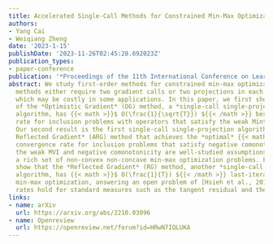 ```yaml
---
title: Accelerated Single-Call Methods for Constrained Min-Max Optimization
authors:
- Yang Cai
- Weiqiang Zheng
date: '2023-1-15'
publishDate: '2023-11-26T02:45:28.692023Z'
publication_types:
- paper-conference
publication: '*Proceedings of the 11th International Conference on Learning Representations (ICLR)*'
abstract: We study first-order methods for constrained min-max optimization. Existing
  methods either require two gradient calls or two projections in each iteration,
  which may be costly in some applications. In this paper, we first show that a variant
  of the *Optimistic Gradient* (OG) method, a *single-call single-projection*
  algorithm, has {{< math >}}$ O(\frac{1}{\sqrt{T}}) ${{< /math >}} best-iterate convergence
  rate for inclusion problems with operators that satisfy the weak Minty variation inequality (MVI). 
  Our second result is the first single-call single-projection algorithm -- the *Accelerated
  Reflected Gradient* (ARG) method that achieves the *optimal* {{< math >}}$ O(\frac{1}{T}) ${{< /math >}} last-iterate
  convergence rate for inclusion problems that satisfy negative comonotonicity. Both
  the weak MVI and negative comonotonicity are well-studied assumptions and capture
  a rich set of non-convex non-concave min-max optimization problems. Finally, we
  show that the *Reflected Gradient* (RG) method, another *single-call single-projection*
  algorithm, has {{< math >}}$ O(\frac{1}{T}) ${{< /math >}} last-iterate convergence rate for constrained convex-concave
  min-max optimization, answering an open problem of [Hsieh et al., 2019]. Our convergence
  rates hold for standard measures such as the tangent residual and the natural residual.
links:
- name: arXiv
  url: https://arxiv.org/abs/2210.03096
- name: Openreview
  url: https://openreview.net/forum?id=HRwN7IQLUKA
---
```

